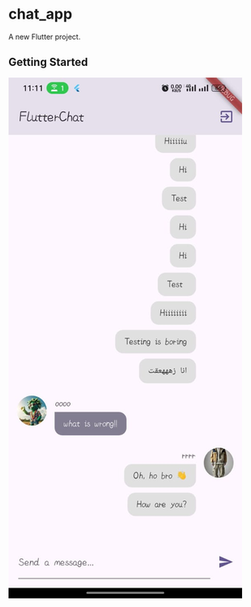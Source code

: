 # chat_app

A new Flutter project.

## Getting Started

![Description of Image](assets/images/chatApp1.jpg)
